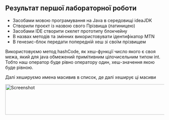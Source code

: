 ## Результат першої лабораторної роботи

- Засобами мовою програмування на Java в середовищі ideaJDK
- Створили проєкт із назвою свого Прізвища (латиницею)
- Засобами IDE створити скелет прототипу блокчейну
- В назвах методів та змінних використовувати ідентифікатор MTN
- В генезис-блок передати попередній хеш зі своїм прізвищем

Використовуємо метод hashCode, як хеш-функції число якого є своя межа, який для java обмежений примітивним цілочисельним типом int. 
Тобто наш оператор буде рівно оператору один, хеш-значення якою буде рівною.

Далі хешируємо имена масивив в список, де далі хеширує ці масиви

<img src="https://i2.paste.pics/DY6X9.png" width="571" height="97" alt="Screenshot">

